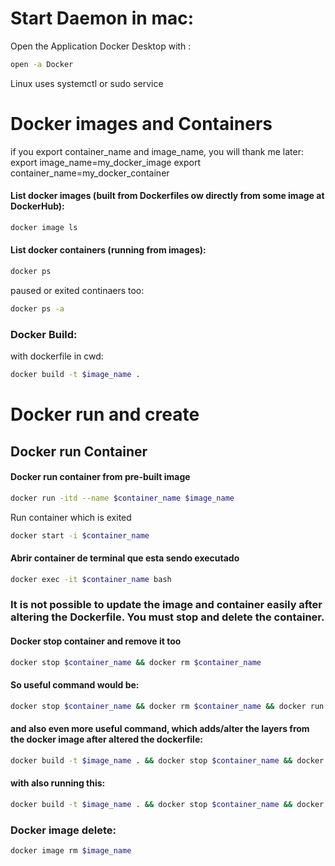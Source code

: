 # Start Daemon in mac:
Open the Application Docker Desktop with :
```bash
open -a Docker
```
Linux uses systemctl or sudo service

# Docker images and Containers
if you export container_name and image_name, you will thank me later:
export image_name=my_docker_image
export container_name=my_docker_container

#### List docker images (built from Dockerfiles ow directly from some image at DockerHub):
```bash
docker image ls
```

#### List docker containers (running from images):
```bash
docker ps
```
paused or exited continaers too:
```bash
docker ps -a
```

### Docker Build:
with dockerfile in cwd:
```bash
docker build -t $image_name .	
```

# Docker run and create
## Docker run Container
#### Docker run container from pre-built image
```bash
docker run -itd --name $container_name $image_name
```
Run container which is exited
```bash
docker start -i $container_name
```

#### Abrir container de terminal que esta sendo executado
```bash
docker exec -it $container_name bash
```

### It is not possible to update the image and container easily after altering the Dockerfile. You must stop and delete the container.
#### Docker stop container and remove it too
```bash
docker stop $container_name && docker rm $container_name
```

#### So useful command would be:
```bash
docker stop $container_name && docker rm $container_name && docker run -itd --name $container_name $image_name && docker start -i $container_name
```
#### and also even more useful command, which adds/alter the layers from the docker image after altered the dockerfile:
```bash
docker build -t $image_name . && docker stop $container_name && docker rm $container_name && docker run -itd --name $container_name $image_name
```

#### with also running this:
```bash
docker build -t $image_name . && docker stop $container_name && docker rm $container_name && docker run -itd --name $container_name $image_name && docker start -i $container_name
```


### Docker image delete:
```bash
docker image rm $image_name
```
